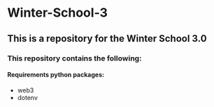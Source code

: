 # Winter-School-3
## This is a repository for the Winter School 3.0
### This repository contains the following:
#### Requirements python packages:
- web3
- dotenv